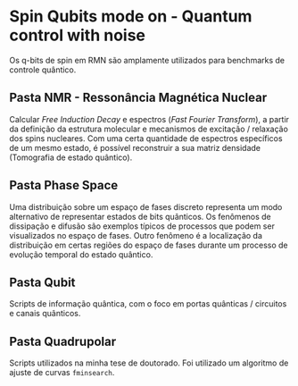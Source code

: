 
# Spin Qubits mode on - Quantum control with noise
Os q-bits de spin em RMN são amplamente utilizados para benchmarks de controle quântico.

## Pasta NMR - Ressonância Magnética Nuclear 

Calcular _Free Induction Decay_ e espectros (_Fast Fourier Transform_), a partir da definição da estrutura molecular e mecanismos de excitação / relaxação dos spins nucleares. Com uma certa quantidade de espectros específicos de um mesmo estado, é possível reconstruir a sua matriz densidade (Tomografia de estado quântico).

## Pasta Phase Space

Uma distribuição sobre um espaço de fases discreto representa um modo alternativo de representar estados de bits quânticos. Os fenômenos de dissipação e difusão são exemplos típicos de processos que podem ser visualizados no espaço de fases. Outro fenômeno é a localização da distribuição em certas regiões do espaço de fases durante um processo de evolução temporal do estado quântico.

## Pasta Qubit

Scripts de informação quântica, com o foco em portas quânticas / circuitos e canais quânticos.

## Pasta Quadrupolar

Scripts utilizados na minha tese de doutorado. Foi utilizado um algoritmo de ajuste de curvas `fminsearch`.
